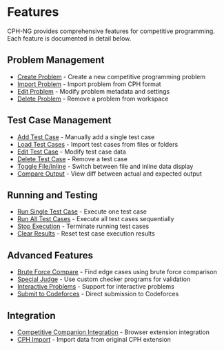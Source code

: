 # Features

CPH-NG provides comprehensive features for competitive programming. Each feature is documented in detail below.

## Problem Management
- [Create Problem](create-problem.md) - Create a new competitive programming problem
- [Import Problem](import-problem.md) - Import problem from CPH format
- [Edit Problem](edit-problem.md) - Modify problem metadata and settings
- [Delete Problem](delete-problem.md) - Remove a problem from workspace

## Test Case Management
- [Add Test Case](add-test-case.md) - Manually add a single test case
- [Load Test Cases](load-test-cases.md) - Import test cases from files or folders
- [Edit Test Case](edit-test-case.md) - Modify test case data
- [Delete Test Case](delete-test-case.md) - Remove a test case
- [Toggle File/Inline](toggle-file-inline.md) - Switch between file and inline data display
- [Compare Output](compare-output.md) - View diff between actual and expected output

## Running and Testing
- [Run Single Test Case](run-single-test.md) - Execute one test case
- [Run All Test Cases](run-all-tests.md) - Execute all test cases sequentially
- [Stop Execution](stop-execution.md) - Terminate running test cases
- [Clear Results](clear-results.md) - Reset test case execution results

## Advanced Features
- [Brute Force Compare](brute-force-compare.md) - Find edge cases using brute force comparison
- [Special Judge](special-judge.md) - Use custom checker programs for validation
- [Interactive Problems](interactive-problems.md) - Support for interactive problems
- [Submit to Codeforces](submit-codeforces.md) - Direct submission to Codeforces

## Integration
- [Competitive Companion Integration](competitive-companion.md) - Browser extension integration
- [CPH Import](cph-import.md) - Import data from original CPH extension
